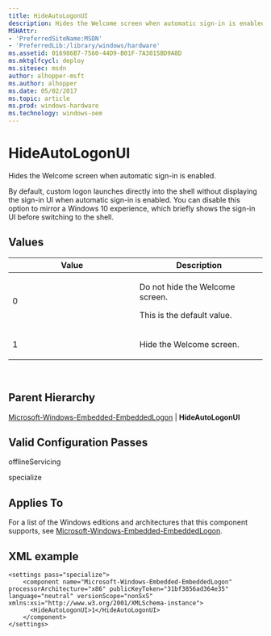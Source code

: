 ```yaml
---
title: HideAutoLogonUI
description: Hides the Welcome screen when automatic sign-in is enabled.
MSHAttr:
- 'PreferredSiteName:MSDN'
- 'PreferredLib:/library/windows/hardware'
ms.assetid: 016986B7-7560-44D9-B01F-7A3015BD9A8D
ms.mktglfcycl: deploy
ms.sitesec: msdn
author: alhopper-msft
ms.author: alhopper
ms.date: 05/02/2017
ms.topic: article
ms.prod: windows-hardware
ms.technology: windows-oem
---
```


# HideAutoLogonUI


Hides the Welcome screen when automatic sign-in is enabled.

By default, custom logon launches directly into the shell without displaying the sign-in UI when automatic sign-in is enabled. You can disable this option to mirror a Windows 10 experience, which briefly shows the sign-in UI before switching to the shell.

## Values


<table>
<colgroup>
<col width="50%" />
<col width="50%" />
</colgroup>
<thead>
<tr class="header">
<th>Value</th>
<th>Description</th>
</tr>
</thead>
<tbody>
<tr class="odd">
<td><p>0</p></td>
<td><p>Do not hide the Welcome screen.</p>
<p>This is the default value.</p></td>
</tr>
<tr class="even">
<td><p>1</p></td>
<td><p>Hide the Welcome screen.</p></td>
</tr>
</tbody>
</table>

 

## Parent Hierarchy


[Microsoft-Windows-Embedded-EmbeddedLogon](microsoft-windows-embedded-embeddedlogon.md) | **HideAutoLogonUI**

## Valid Configuration Passes


offlineServicing

specialize

## Applies To


For a list of the Windows editions and architectures that this component supports, see [Microsoft-Windows-Embedded-EmbeddedLogon](microsoft-windows-embedded-embeddedlogon.md).

## XML example


```
<settings pass="specialize">
    <component name="Microsoft-Windows-Embedded-EmbeddedLogon" processorArchitecture="x86" publicKeyToken="31bf3856ad364e35" language="neutral" versionScope="nonSxS" xmlns:xsi="http://www.w3.org/2001/XMLSchema-instance">
      <HideAutoLogonUI>1</HideAutoLogonUI>
    </component>
</settings>
```

 

 






